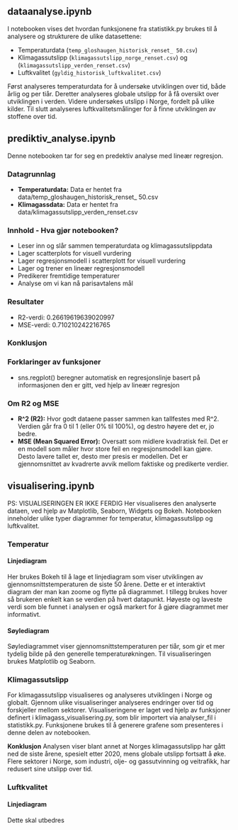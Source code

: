 ## dataanalyse.ipynb
I notebooken vises det hvordan funksjonene fra statistikk.py brukes til å analysere og strukturere de ulike datasettene:

- Temperaturdata (`temp_gloshaugen_historisk_renset_ 50.csv`)
- Klimagassutslipp (`klimagassutslipp_norge_renset.csv`) og (`klimagassutslipp_verden_renset.csv`)
- Luftkvalitet (`gyldig_historisk_luftkvalitet.csv`)

Først analyseres temperaturdata for å undersøke utviklingen over tid, både årlig og per tiår.
Deretter analyseres globale utslipp for å få oversikt over utviklingen i verden.
Videre undersøkes utslipp i Norge, fordelt på ulike kilder.
Til slutt analyseres luftkvalitetsmålinger for å finne utviklingen av stoffene over tid.


## prediktiv_analyse.ipynb
Denne notebooken tar for seg en predektiv analyse med lineær regresjon.

### Datagrunnlag
- **Temperaturdata:** Data er hentet fra data/temp_gloshaugen_historisk_renset_ 50.csv
- **Klimagassdata:** Data er hentet fra data/klimagassutslipp_verden_renset.csv

### Innhold - Hva gjør notebooken?
- Leser inn og slår sammen temperaturdata og klimagassutslippdata
- Lager scatterplots for visuell vurdering
- Lager regresjonsmodell i scatterplott for visuell vurdering
- Lager og trener en lineær regresjonsmodell
- Predikerer fremtidige temperaturer
- Analyse om vi kan nå parisavtalens mål

### Resultater
- R2-verdi: 0.26619619639020997
- MSE-verdi: 0.710210242216765

### Konklusjon


### Forklaringer av funksjoner
- sns.regplot() beregner automatisk en regresjonslinje basert på informasjonen den er gitt, ved hjelp av lineær regresjon

### Om R2 og MSE

- **R^2 (R2):** Hvor godt dataene passer sammen kan tallfestes med R^2. Verdien går fra 0 til 1 (eller 0% til 100%), og destro høyere det er, jo bedre.
- **MSE (Mean Squared Error):** Oversatt som midlere kvadratisk feil. Det er en modell som måler hvor store feil en regresjonsmodell kan gjøre. Desto lavere tallet er, desto mer presis er modellen. Det er gjennomsnittet av kvadrerte avvik mellom faktiske og predikerte verdier.

## visualisering.ipynb
PS: VISUALISERINGEN ER IKKE FERDIG
Her visualiseres den analyserte dataen, ved hjelp av Matplotlib, Seaborn, Widgets og Bokeh. Notebooken inneholder ulike typer diagrammer for temperatur, klimagassutslipp og luftkvalitet. 

### Temperatur
#### Linjediagram
Her brukes Bokeh til å lage et linjediagram som viser utviklingen av gjennomsnittstemperaturen de siste 50 årene. Dette er et interaktivt diagram der man kan zoome og flytte på diagrammet. I tillegg brukes hover så brukeren enkelt kan se verdien på hvert datapunkt. Høyeste og laveste verdi som ble funnet i analysen er også markert for å gjøre diagrammet mer informativt.
#### Søylediagram
Søylediagrammet viser gjennomsnittstemperaturen per tiår, som gir et mer tydelig bilde på den generelle temperaturøkningen. Til visualiseringen brukes Matplotlib og Seaborn.

### Klimagassutslipp
For klimagassutslipp visualiseres og analyseres utviklingen i Norge og globalt. Gjennom ulike visualiseringer analyseres endringer over tid og forskjeller mellom sektorer.
Visualiseringene er laget ved hjelp av funksjoner definert i klimagass_visualisering.py, som blir importert via analyser_fil i statistikk.py.
Funksjonene brukes til å generere grafene som presenteres i denne delen av notebooken.

**Konklusjon**
Analysen viser blant annet at Norges klimagassutslipp har gått ned de siste årene, spesielt etter 2020, mens globale utslipp fortsatt å øke. Flere sektorer i Norge, som industri, olje- og gassutvinning og veitrafikk, har redusert sine utslipp over tid.


### Luftkvalitet
#### Linjediagram
Dette skal utbedres
